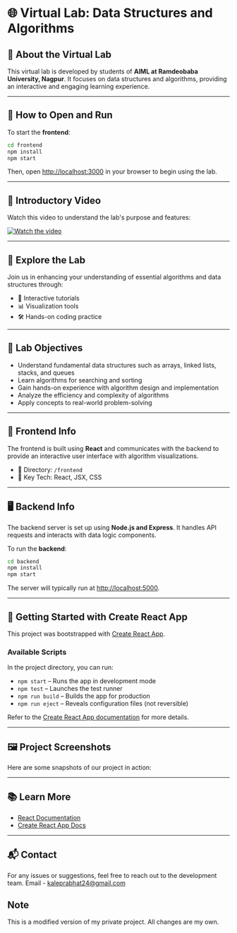 # 🌐 Virtual Lab: Data Structures and Algorithms

## 🏫 About the Virtual Lab

This virtual lab is developed by students of **AIML at Ramdeobaba University, Nagpur**. It focuses on data structures and algorithms, providing an interactive and engaging learning experience.

---

## 🚀 How to Open and Run

To start the **frontend**:

```bash
cd frontend
npm install
npm start
````

Then, open [http://localhost:3000](http://localhost:3000) in your browser to begin using the lab.

---

## 🎥 Introductory Video

Watch this video to understand the lab's purpose and features:

[![Watch the video](https://img.youtube.com/vi/QUoqiQzhfWk/0.jpg)](https://www.youtube.com/watch?v=QUoqiQzhfWk)

---

## 🧪 Explore the Lab

Join us in enhancing your understanding of essential algorithms and data structures through:

* 🧠 Interactive tutorials
* 📊 Visualization tools
* 🛠️ Hands-on coding practice

---

## 🎯 Lab Objectives

* Understand fundamental data structures such as arrays, linked lists, stacks, and queues
* Learn algorithms for searching and sorting
* Gain hands-on experience with algorithm design and implementation
* Analyze the efficiency and complexity of algorithms
* Apply concepts to real-world problem-solving

---

## 🎨 Frontend Info

The frontend is built using **React** and communicates with the backend to provide an interactive user interface with algorithm visualizations.

* 📁 Directory: `/frontend`
* 🔧 Key Tech: React, JSX, CSS

---

## 🖥️ Backend Info

The backend server is set up using **Node.js and Express**. It handles API requests and interacts with data logic components.

To run the **backend**:

```bash
cd backend
npm install
npm start
```

The server will typically run at [http://localhost:5000](http://localhost:5000).

---

## 🧰 Getting Started with Create React App

This project was bootstrapped with [Create React App](https://github.com/facebook/create-react-app).

### Available Scripts

In the project directory, you can run:

* `npm start` – Runs the app in development mode
* `npm test` – Launches the test runner
* `npm run build` – Builds the app for production
* `npm run eject` – Reveals configuration files (not reversible)

Refer to the [Create React App documentation](https://facebook.github.io/create-react-app/docs/getting-started) for more details.

---

## 🖼️ Project Screenshots

Here are some snapshots of our project in action:




---

## 📚 Learn More

* [React Documentation](https://reactjs.org/)
* [Create React App Docs](https://facebook.github.io/create-react-app/docs/getting-started)

---

## 📬 Contact

For any issues or suggestions, feel free to reach out to the development team.
Email - kaleprabhat24@gmail.com

## Note 

This is a modified version of my private project. All changes are my own.
